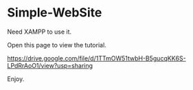 # Simple-WebSite

Need XAMPP to use it.

Open this page to view the tutorial.

https://drive.google.com/file/d/1TTmOW51twbH-B5gucqKK6S-LPdRrAoO1/view?usp=sharing

Enjoy.
